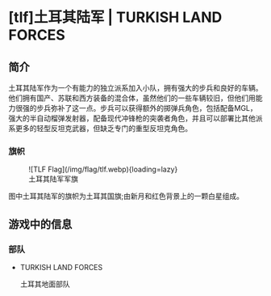 # [tlf]土耳其陆军 | TURKISH LAND FORCES

## 简介

土耳其陆军作为一个有能力的独立派系加入小队，拥有强大的步兵和良好的车辆。他们拥有国产、苏联和西方装备的混合体，虽然他们的一些车辆较旧，但他们用能力很强的步兵弥补了这一点。步兵可以获得额外的掷弹兵角色，包括配备MGL，强大的半自动榴弹发射器，配备现代冲锋枪的突袭者角色，并且可以部署比其他派系更多的轻型反坦克武器，但缺乏专门的重型反坦克角色。

### 旗帜

<figure markdown>
  ![TLF Flag](/img/flag/tlf.webp){loading=lazy}
  <figcaption>土耳其陆军军旗</figcaption>
</figure>

图中土耳其陆军的旗帜为土耳其国旗;由新月和红色背景上的一颗白星组成。

## 游戏中的信息

### 部队

- TURKISH LAND FORCES

    土耳其地面部队